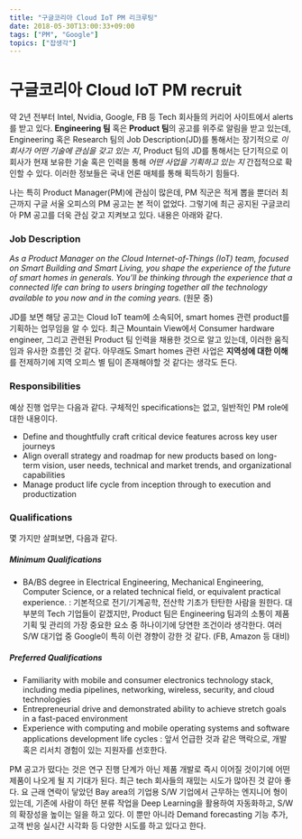 ```yaml
---
title: "구글코리아 Cloud IoT PM 리크루팅"
date: 2018-05-30T13:00:33+09:00
tags: ["PM", "Google"]
topics: ["잡생각"]
---
```


# 구글코리아 Cloud IoT PM recruit

약 2년 전부터 Intel, Nvidia, Google, FB 등 Tech 회사들의 커리어 사이트에서 alerts를 받고 있다. **Engineering 팀** 혹은 **Product 팀**의 공고를 위주로 알림을 받고 있는데, Engineering 혹은 Research 팀의 Job Description(JD)를 통해서는 장기적으로 *이 회사가 어떤 기술에 관심을 갖고 있는 지*, Product 팀의 JD를 통해서는 단기적으로 이 회사가 현재 보유한 기술 혹은 인력을 통해 *어떤 사업을 기획하고 있는 지* 간접적으로 확인할 수 있다. 이러한 정보들은 국내 언론 매체를 통해 획득하기 힘들다.

나는 특히 Product Manager(PM)에 관심이 많은데, PM 직군은 적게 뽑을 뿐더러 최근까지 구글 서울 오피스의 PM 공고는 본 적이 없었다. 그렇기에 최근 공지된 구글코리아 PM 공고를 더욱 관심 갖고 지켜보고 있다. 내용은 아래와 같다.

### Job Description



*As a Product Manager on the Cloud Internet-of-Things (IoT) team, focused on Smart Building and Smart Living, you shape the experience of the future of smart homes in generals. You'll be thinking through the experience that a connected life can bring to users bringing together all the technology available to you now and in the coming years.* (원문 중)




JD를 보면 해당 공고는 Cloud IoT team에 소속되어, smart homes 관련 product를 기획하는 업무임을 알 수 있다. 최근 Mountain View에서 Consumer hardware engineer, 그리고 관련된 Product 팀 인력을 채용한 것으로 알고 있는데, 이러한 움직임과 유사한 흐름인 것 같다. 아무래도 Smart homes 관련 사업은 **지역성에 대한 이해**를 전제하기에 지역 오피스 별 팀이 존재해야할 것 같다는 생각도 든다.

### Responsibilities 

예상 진행 업무는 다음과 같다. 구체적인 specifications는 없고, 일반적인 PM role에 대한 내용이다. 

- Define and thoughtfully craft critical device features across key user journeys
- Align overall strategy and roadmap for new products based on long-term vision, user needs, technical and market trends, and organizational capabilities
- Manage product life cycle from inception through to execution and productization

### Qualifications

몇 가지만 살펴보면, 다음과 같다. 

##### Minimum Qualifications

* BA/BS degree in Electrical Engineering, Mechanical Engineering, Computer Science, or a related technical field, or equivalent practical experience. : 기본적으로 전기/기계공학, 전산학 기초가 탄탄한 사람을 원한다. 대부분의 Tech 기업들이 같겠지만, Product 팀은 Engineering 팀과의 소통이 제품 기획 및 관리의 가장 중요한 요소 중 하나이기에 당연한 조건이라 생각한다. 여러 S/W 대기업 중 Google이 특히 이런 경향이 강한 것 같다. (FB, Amazon 등 대비)

##### Preferred Qualifications

* Familiarity with mobile and consumer electronics technology stack, including media pipelines, networking, wireless, security, and cloud technologies
* Entrepreneurial drive and demonstrated ability to achieve stretch goals in a fast-paced environment
* Experience with computing and mobile operating systems and software applications development life cycles : 앞서 언급한 것과 같은 맥락으로, 개발 혹은 리서치 경험이 있는 지원자를 선호한다.



PM 공고가 떴다는 것은 연구 진행 단계가 아닌 제품 개발로 즉시 이어질 것이기에 어떤 제품이 나오게 될 지 기대가 된다. 최근 tech 회사들의 재밌는 시도가 많아진 것 같아 좋다. 요 근래 연락이 닿았던 Bay area의 기업용 S/W 기업에서 근무하는 엔지니어 형이 있는데, 기존에 사람이 하던 분류 작업을 Deep Learning을 활용하여 자동화하고, S/W의 확장성을 높이는 일을 하고 있다. 이 뿐만 아니라 Demand forecasting 기능 추가, 고객 반응 실시간 시각화 등 다양한 시도를 하고 있다고 한다. 
